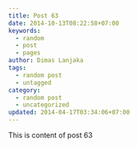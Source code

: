 ```yaml
---
title: Post 63
date: 2014-10-13T08:22:58+07:00
keywords:
  - random
  - post
  - pages
author: Dimas Lanjaka
tags:
  - random post
  - untagged
category:
  - random post
  - uncategorized
updated: 2014-04-17T03:34:06+07:00
---
```

This is content of post 63